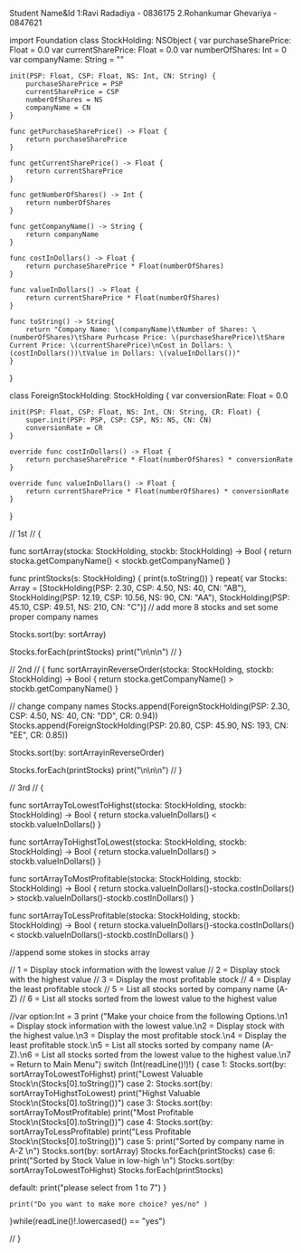 Student Name&Id 1:Ravi Radadiya  - 0836175
		2.Rohankumar Ghevariya - 0847621

import Foundation
class StockHolding: NSObject {
    var purchaseSharePrice: Float = 0.0
    var currentSharePrice: Float = 0.0
    var numberOfShares: Int = 0
    var companyName: String = ""
    
    init(PSP: Float, CSP: Float, NS: Int, CN: String) {
        purchaseSharePrice = PSP
        currentSharePrice = CSP
        numberOfShares = NS
        companyName = CN
    }
    
    func getPurchaseSharePrice() -> Float {
        return purchaseSharePrice
    }
    
    func getCurrentSharePrice() -> Float {
        return currentSharePrice
    }
    
    func getNumberOfShares() -> Int {
        return numberOfShares
    }
    
    func getCompanyName() -> String {
        return companyName
    }
    
    func costInDollars() -> Float {
        return purchaseSharePrice * Float(numberOfShares)
    }
    
    func valueInDollars() -> Float {
        return currentSharePrice * Float(numberOfShares)
    }
    
    func toString() -> String{
        return "Company Name: \(companyName)\tNumber of Shares: \(numberOfShares)\tShare Purhcase Price: \(purchaseSharePrice)\tShare Current Price: \(currentSharePrice)\nCost in Dollars: \(costInDollars())\tValue in Dollars: \(valueInDollars())"
    }
}

class ForeignStockHolding: StockHolding {
    var conversionRate: Float = 0.0
    
    init(PSP: Float, CSP: Float, NS: Int, CN: String, CR: Float) {
        super.init(PSP: PSP, CSP: CSP, NS: NS, CN: CN)
        conversionRate = CR
    }
    
    override func costInDollars() -> Float {
        return purchaseSharePrice * Float(numberOfShares) * conversionRate
    }
    
    override func valueInDollars() -> Float {
        return currentSharePrice * Float(numberOfShares) * conversionRate
    }
}

//  1st
//  {

func sortArray(stocka: StockHolding, stockb: StockHolding) -> Bool {
    return stocka.getCompanyName() < stockb.getCompanyName()
}

func printStocks(s: StockHolding) {
    print(s.toString())
}
repeat{
var Stocks: Array = [StockHolding(PSP: 2.30, CSP: 4.50, NS: 40, CN: "AB"), StockHolding(PSP: 12.19, CSP: 10.56, NS: 90, CN: "AA"), StockHolding(PSP: 45.10, CSP: 49.51, NS: 210, CN: "C")]
// add more 8 stocks and set some proper company names

Stocks.sort(by: sortArray)

Stocks.forEach(printStocks)
print("\n\n\n")
//  }

//  2nd
//  {
func sortArrayinReverseOrder(stocka: StockHolding, stockb: StockHolding) -> Bool {
    return stocka.getCompanyName() > stockb.getCompanyName()
}

// change company names 
Stocks.append(ForeignStockHolding(PSP: 2.30, CSP: 4.50, NS: 40, CN: "DD", CR: 0.94))
Stocks.append(ForeignStockHolding(PSP: 20.80, CSP: 45.90, NS: 193, CN: "EE", CR: 0.85))

Stocks.sort(by: sortArrayinReverseOrder)

Stocks.forEach(printStocks)
print("\n\n\n")
//  }

//  3rd
//  {

func sortArrayToLowestToHighst(stocka: StockHolding, stockb: StockHolding) -> Bool {
    return stocka.valueInDollars() < stockb.valueInDollars()
}

func sortArrayToHighstToLowest(stocka: StockHolding, stockb: StockHolding) -> Bool {
    return stocka.valueInDollars() > stockb.valueInDollars()
}

func sortArrayToMostProfitable(stocka: StockHolding, stockb: StockHolding) -> Bool {
    return stocka.valueInDollars()-stocka.costInDollars() > stockb.valueInDollars()-stockb.costInDollars()
}

func sortArrayToLessProfitable(stocka: StockHolding, stockb: StockHolding) -> Bool {
    return stocka.valueInDollars()-stocka.costInDollars() < stockb.valueInDollars()-stockb.costInDollars()
}

//append some stokes in  stocks array 

//  1 = Display stock information with the lowest value
//  2 = Display stock with the highest value
//  3 = Display the most profitable stock
//  4 = Display the least profitable stock
//  5 = List all stocks sorted by company name (A-Z)
//  6 = List all stocks sorted from the lowest value to the highest value

//var option:Int = 3
print ("Make your choice from the following Options.\n1 = Display stock information with the lowest value.\n2 = Display stock with the highest value.\n3 = Display the most profitable stock.\n4 = Display the least profitable stock.\n5 = List all stocks sorted by company name (A-Z).\n6 = List all stocks sorted from the lowest value to the highest value.\n7 = Return to Main Menu")
switch (Int(readLine()!)!) {
case 1:
    Stocks.sort(by: sortArrayToLowestToHighst)
    print("Lowest Valuable Stock\n\(Stocks[0].toString())")
case 2:
    Stocks.sort(by: sortArrayToHighstToLowest)
    print("Highst Valuable Stock\n\(Stocks[0].toString())")
case 3:
    Stocks.sort(by: sortArrayToMostProfitable)
    print("Most Profitable Stock\n\(Stocks[0].toString())")
case 4:
    Stocks.sort(by: sortArrayToLessProfitable)
    print("Less Profitable Stock\n\(Stocks[0].toString())")
case 5:
    print("Sorted by company name in A-Z \n")
    Stocks.sort(by: sortArray)
    Stocks.forEach(printStocks)
case 6:
    print("Sorted by Stock Value in low-high \n")
    Stocks.sort(by: sortArrayToLowestToHighst)
    Stocks.forEach(printStocks)

	
default:
    print("please select from 1 to 7") 
}

	print("Do you want to make more choice? yes/no" )
}while(readLine()!.lowercased() == "yes")

//  }




